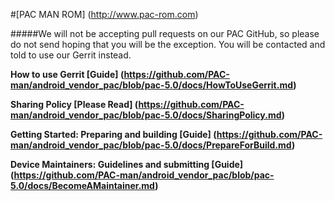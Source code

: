 #[PAC MAN ROM] (http://www.pac-rom.com)

#####We will not be accepting pull requests on our PAC GitHub, so please do not send hoping that you will be the exception. You will be contacted and told to use our Gerrit instead.


**How to use Gerrit [Guide] (https://github.com/PAC-man/android_vendor_pac/blob/pac-5.0/docs/HowToUseGerrit.md)**

**Sharing Policy [Please Read] (https://github.com/PAC-man/android_vendor_pac/blob/pac-5.0/docs/SharingPolicy.md)**

**Getting Started: Preparing and building [Guide] (https://github.com/PAC-man/android_vendor_pac/blob/pac-5.0/docs/PrepareForBuild.md)**

**Device Maintainers: Guidelines and submitting [Guide] (https://github.com/PAC-man/android_vendor_pac/blob/pac-5.0/docs/BecomeAMaintainer.md)**

